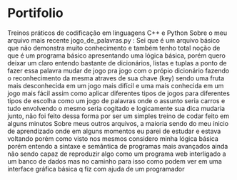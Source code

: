 # Portifolio
Treinos práticos de codificação em linguagens C++ e Python
Sobre o meu arquivo mais recente jogo_de_palavras.py :
  Sei que é um arquivo básico que não demonstra muito conhecimento e também tenho total noção de que é um programa básico apresentando uma lógica básica, porém quero deixar um claro entendo bastante de dicionários, listas e tuplas a ponto de fazer essa palavra mudar de jogo pra jogo com o própio dicionário fazendo o reconhecimento da mesma atraves de sua chave (key) sendo uma fruta mais desconhecida em um jogo mais difícil e uma mais conhecida em um jogo mais fácil assim como aplicar diferentes tipos de jogos para diferentes tipos de escolha como um jogo de palavras onde o assunto seria carros e tudo envolvendo o mesmo seria cogitado e logicamente sua dica mudaria junto, não foi feito dessa forma por ser um simples treino de codar feito em alguns minutos 
  Sobre meus outros arquivos, a maioria sendo do meu ínicio de aprendizado onde em alguns momentos eu parei de estudar e estava voltando porém como visto nos mesmos considero minha lógica básica porém entendo a sintaxe e semântica de programas mais avançados ainda não sendo capaz de reproduzir algo como um programa web interligado a um banco de dados mas no caminho para isso como podem ver em uma interface gráfica básica q fiz com ajuda de um programador 

